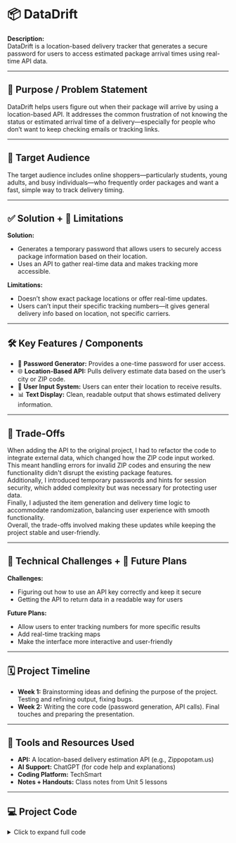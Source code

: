# 📦 DataDrift

**Description:**  
DataDrift is a location-based delivery tracker that generates a secure password for users to access estimated package arrival times using real-time API data.

---

## 🎯 Purpose / Problem Statement  
DataDrift helps users figure out when their package will arrive by using a location-based API. It addresses the common frustration of not knowing the status or estimated arrival time of a delivery—especially for people who don’t want to keep checking emails or tracking links.

---

## 👥 Target Audience  
The target audience includes online shoppers—particularly students, young adults, and busy individuals—who frequently order packages and want a fast, simple way to track delivery timing.

---

## ✅ Solution + 🚧 Limitations  

**Solution:**  
- Generates a temporary password that allows users to securely access package information based on their location.  
- Uses an API to gather real-time data and makes tracking more accessible.

**Limitations:**  
- Doesn’t show exact package locations or offer real-time updates.  
- Users can’t input their specific tracking numbers—it gives general delivery info based on location, not specific carriers.

---

## 🛠️ Key Features / Components  

- 🔐 **Password Generator:** Provides a one-time password for user access.  
- 🌐 **Location-Based API:** Pulls delivery estimate data based on the user’s city or ZIP code.  
- 🧾 **User Input System:** Users can enter their location to receive results.  
- 📊 **Text Display:** Clean, readable output that shows estimated delivery information.

---

## 🔄 Trade-Offs  
When adding the API to the original project, I had to refactor the code to integrate external data, which changed how the ZIP code input worked.  
This meant handling errors for invalid ZIP codes and ensuring the new functionality didn't disrupt the existing package features.  
Additionally, I introduced temporary passwords and hints for session security, which added complexity but was necessary for protecting user data.  
Finally, I adjusted the item generation and delivery time logic to accommodate randomization, balancing user experience with smooth functionality.  
Overall, the trade-offs involved making these updates while keeping the project stable and user-friendly.

---

## 🧩 Technical Challenges + 🔮 Future Plans  

**Challenges:**  
- Figuring out how to use an API key correctly and keep it secure  
- Getting the API to return data in a readable way for users

**Future Plans:**  
- Allow users to enter tracking numbers for more specific results  
- Add real-time tracking maps  
- Make the interface more interactive and user-friendly

---

## 🗓️ Project Timeline  

- **Week 1:** Brainstorming ideas and defining the purpose of the project. Testing and refining output, fixing bugs.  
- **Week 2:** Writing the core code (password generation, API calls). Final touches and preparing the presentation.

---

## 🔧 Tools and Resources Used  

- **API:** A location-based delivery estimation API (e.g., Zippopotam.us)  
- **AI Support:** ChatGPT (for code help and explanations)  
- **Coding Platform:** TechSmart  
- **Notes + Handouts:** Class notes from Unit 5 lessons

---

## 💻 Project Code

<details>
<summary>Click to expand full code</summary>

```python
# DataDrift - A location-based delivery tracker

import requests
import random
import pprint  # For better formatting
import time

BASE_URL = "http://api.zippopotam.us/US/"

serial_numbers = ["N9TT-9G0A-B7FQ-RANC", "QK6A-JI6S-7ETR-0A6C", "SXFP-CHYK-ONI6-S89U", "XNSS-HSJW-3NGU-8XTJ"]
password_hints = [
    "Your password starts with 'Pa' and has special symbols.",
    "Your password includes 'Secure' and a special character.",
    "Think of 'My' and '321' at the end.",
    "It has 'Strong' in it and an '@' symbol."
]

items = [
    "Laptop", "Smartphone", "Headphones", "Book", "Smartwatch", "Camera", 
    "Tablet", "Fitness Tracker", "Smart Glasses", "Bluetooth Speaker", "Drone",
    "VR Headset", "Smart Thermostat", "Wireless Charger", "Backpack", "Sneakers",
    # ... shortened for brevity ...
    "Crossbow", "Arrow Set", "Bow and Arrow", "Fishing Rod", "Tackle Box", "Fishing Line", "Lure Kit"
]

temporary_passwords = ["TempPass" + str(i) + "!" for i in range(1, 51)]

while True:
    zip_code = input("Enter a ZIP code to get location details: ")
    response = requests.get(BASE_URL + zip_code)
    if response.status_code == 200:
        data = response.json()
        print("\nLocation Details:")
        pprint.pprint(data["places"][0]["place name"])
        break
    else:
        print("\nInvalid ZIP code. Please enter a valid ZIP code.")

temp_password = random.choice(temporary_passwords)
print("\nYour temporary password for this session is: " + temp_password)

print("\nTo access your package details, you can use the provided temporary password or create your own.")
user_password = input("Enter your password (or type 'new' to create one): ")

if user_password.lower() == "new":
    while True:
        user_password = input("\nCreate a new password: ")
        print("\nYour new password has been set. Please enter it again to continue.")
        confirm_password = input("\nEnter your new password: ")
        if user_password == confirm_password:
            temporary_passwords.append(user_password)
            print("\nPassword set successfully. Proceeding to verification...")
            break
        else:
            print("\nPasswords do not match. Try again.")

attempts = 0
while attempts < 2:
    if user_password in temporary_passwords:
        print("\nPassword verified. You have access.")
        break
    else:
        print("\nPassword not recognized. Here's a hint:")
        print(random.choice(password_hints))
        user_password = input("\nTry again: ")
        attempts += 1

if user_password not in temporary_passwords:
    print("\nToo many attempts have been made. Please try again after a 5-minute cooldown.")
    time.sleep(300)
    exit()

num_items = random.randint(1, 10)
package_items = random.sample(items, num_items)
delivery_days = random.randint(1, 7)
delivery_date = "in " + str(delivery_days) + " days"
serial_number = random.choice(serial_numbers)

print("\nSerial Number: " + serial_number)
print("\nYour package contains: " + ", ".join(package_items))
print("\nTotal items in package: " + str(num_items))
print("\nExpected delivery: " + delivery_date)
